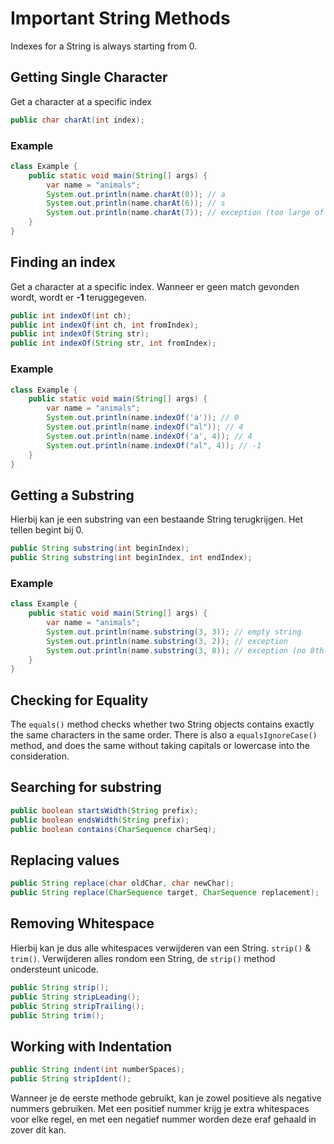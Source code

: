 # Important String Methods

Indexes for a String is always starting from 0.

## Getting Single Character

Get a character at a specific index

```java
public char charAt(int index);
```

### Example

```java
class Example {
    public static void main(String[] args) {
        var name = "animals";
        System.out.println(name.charAt(0)); // a
        System.out.println(name.charAt(6)); // s
        System.out.println(name.charAt(7)); // exception (too large of an index)        
    }
}
```

## Finding an index

Get a character at a specific index.
Wanneer er geen match gevonden wordt, wordt er **-1** teruggegeven.

```java
public int indexOf(int ch);
public int indexOf(int ch, int fromIndex);
public int indexOf(String str);
public int indexOf(String str, int fromIndex);
```

### Example

```java
class Example {
    public static void main(String[] args) {
        var name = "animals";
        System.out.println(name.indexOf('a')); // 0
        System.out.println(name.indexOf("al")); // 4
        System.out.println(name.indexOf('a', 4)); // 4 
        System.out.println(name.indexOf("al", 4)); // -1 
    }
}
```

## Getting a Substring

Hierbij kan je een substring van een bestaande String terugkrijgen. Het tellen begint bij 0.

```java
public String substring(int beginIndex);
public String substring(int beginIndex, int endIndex);
```

### Example

```java
class Example {
    public static void main(String[] args) {
        var name = "animals";
        System.out.println(name.substring(3, 3)); // empty string
        System.out.println(name.substring(3, 2)); // exception
        System.out.println(name.substring(3, 8)); // exception (no 8th character at index)
    }
}
```

## Checking for Equality

The `equals()` method checks whether two String objects contains exactly the same characters in the same order. There is also a `equalsIgnoreCase()` method, and does the same without taking capitals or lowercase into the consideration.

## Searching for substring

```java
public boolean startsWidth(String prefix);
public boolean endsWidth(String prefix);
public boolean contains(CharSequence charSeq);
```

## Replacing values

```java
public String replace(char oldChar, char newChar);
public String replace(CharSequence target, CharSequence replacement);
```

## Removing Whitespace

Hierbij kan je dus alle whitespaces verwijderen van een String. `strip()` & `trim()`. Verwijderen alles rondom een String, de `strip()` method ondersteunt unicode.

```java
public String strip();
public String stripLeading();
public String stripTrailing();
public String trim();
```

## Working with Indentation

```java
public String indent(int numberSpaces);
public String stripIdent();
```

Wanneer je de eerste methode gebruikt, kan je zowel positieve als negative nummers gebruiken. Met een positief nummer krijg je extra whitespaces voor elke regel, en met een negatief nummer worden deze eraf gehaald in zover dit kan.
